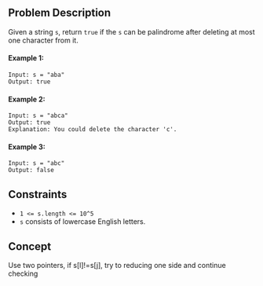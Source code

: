 ## Problem Description

Given a string `s`, return `true` if the `s` can be palindrome after deleting at most one character from it.
 
#### Example 1:
```plaintext
Input: s = "aba"
Output: true
```
#### Example 2:
```plaintext
Input: s = "abca"
Output: true
Explanation: You could delete the character 'c'.
```
#### Example 3:
```plaintext
Input: s = "abc"
Output: false
```

## Constraints

- `1 <= s.length <= 10^5`
- `s` consists of lowercase English letters.

## Concept
Use two pointers, if s[l]!=s[j], try to reducing one side and continue checking
